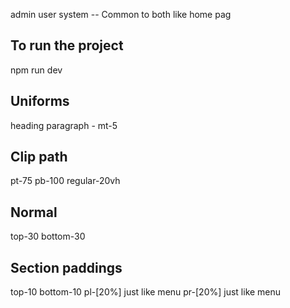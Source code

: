 admin
user
system -- Common to both like home pag

## To run the project 
npm run dev

## Uniforms 
heading 
paragraph - mt-5

## Clip path
pt-75
pb-100
regular-20vh

## Normal
top-30
bottom-30

## Section paddings
top-10
bottom-10
pl-[20%] just like menu
pr-[20%] just like menu